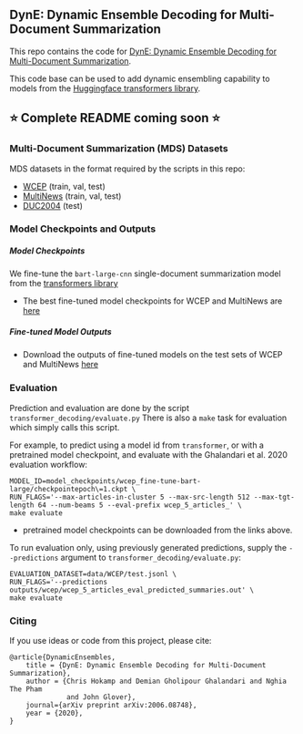 ## DynE: Dynamic Ensemble Decoding for Multi-Document Summarization

This repo contains the code for [DynE: Dynamic Ensemble Decoding for Multi-Document Summarization](https://arxiv.org/abs/2006.08748).

This code base can be used to add dynamic ensembling capability to models from the [Huggingface transformers library](https://github.com/huggingface/transformers).

## :star: Complete README coming soon :star:

### Multi-Document Summarization (MDS) Datasets

MDS datasets in the format required by the scripts in this repo:
- [WCEP](https://drive.google.com/drive/folders/1KSxlIx9Hq6l3pTTvsrbug-gpeuQIrQgW?usp=sharing) (train, val, test)
- [MultiNews](https://drive.google.com/drive/folders/1nuBM8aMjauA7bKOdPeQf6DeiR8-TeMaR?usp=sharing) (train, val, test)
- [DUC2004](https://drive.google.com/drive/folders/1q11LDSGqan-zHiMgA8IiB-vnfIXz39IJ?usp=sharing) (test)

### Model Checkpoints and Outputs

##### Model Checkpoints

We fine-tune the `bart-large-cnn` single-document summarization model from the [transformers library](https://github.com/huggingface/transformers)
- The best fine-tuned model checkpoints for WCEP and MultiNews are [here](https://drive.google.com/drive/folders/1dCwg-sd0bPiZZV7nDLOO2ZoUcCDRiO3V?usp=sharing)

##### Fine-tuned Model Outputs

- Download the outputs of fine-tuned models on the test sets of WCEP and MultiNews [here](https://drive.google.com/drive/folders/1dCwg-sd0bPiZZV7nDLOO2ZoUcCDRiO3V?usp=sharing)


### Evaluation
Prediction and evaluation are done by the script `transformer_decoding/evaluate.py`
There is also a `make` task for evaluation which simply calls this script.

For example, to predict using a model id from `transformer`, or with a pretrained model checkpoint,
and evaluate with the Ghalandari et al. 2020 evaluation workflow:
```
MODEL_ID=model_checkpoints/wcep_fine-tune-bart-large/checkpointepoch\=1.ckpt \
RUN_FLAGS='--max-articles-in-cluster 5 --max-src-length 512 --max-tgt-length 64 --num-beams 5 --eval-prefix wcep_5_articles_' \
make evaluate
```
- pretrained model checkpoints can be downloaded from the links above. 

To run evaluation only, using previously generated predictions, supply the `--predictions` argument to `transformer_decoding/evaluate.py`:
```
EVALUATION_DATASET=data/WCEP/test.jsonl \
RUN_FLAGS='--predictions outputs/wcep/wcep_5_articles_eval_predicted_summaries.out' \
make evaluate
```

### Citing

If you use ideas or code from this project, please cite:
```
@article{DynamicEnsembles,
    title = {DynE: Dynamic Ensemble Decoding for Multi-Document Summarization},
    author = {Chris Hokamp and Demian Gholipour Ghalandari and Nghia The Pham
              and John Glover},
    journal={arXiv preprint arXiv:2006.08748},
    year = {2020},
}

```

